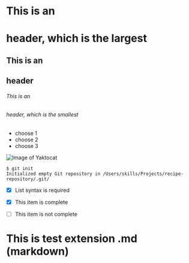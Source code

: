 # This is an <h1> header, which is the largest
## This is an <h2> header
###### This is an <h6> header, which is the smallest
  - choose 1
  - choose 2
  - choose 3
  
  ![Image of Yaktocat](https://octodex.github.com/images/yaktocat.png)
  
```
$ git init
Initialized empty Git repository in /Users/skills/Projects/recipe-repository/.git/
```
- [x] List syntax is required
- [x] This item is complete
- [ ] This item is not complete

  
# **This is test extension .md (markdown)**
